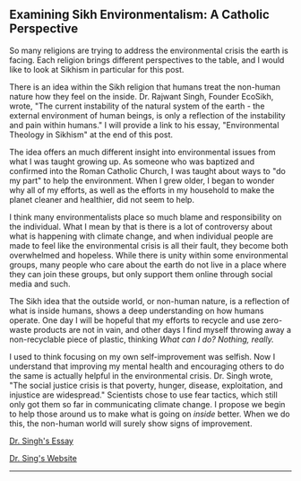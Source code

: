## Examining Sikh Environmentalism: A Catholic Perspective

So many religions are trying to address the environmental crisis the earth is facing. Each religion brings different perspectives to the table, and I would like to look at Sikhism in particular for this post.

There is an idea within the Sikh religion that humans treat the non-human nature how they feel on the inside. Dr. Rajwant Singh, Founder EcoSikh, wrote, "The current instability of the natural system of the earth - the external environment of human beings, is only a reflection of the instability and pain within humans." I will provide a link to his essay, "Environmental Theology in Sikhism" at the end of this post. 

The idea offers an much different insight into environmental issues from what I was taught growing up. As someone who was baptized and confirmed into the Roman Catholic Church, I was taught about ways to "do my part" to help the environment. When I grew older, I began to wonder why all of my efforts, as well as the efforts in my household to make the planet cleaner and healthier, did not seem to help.

I think many environmentalists place so much blame and responsibility on the individual. What I mean by that is there is a lot of controversy about what is happening with climate change, and when individual people are made to feel like the environmental crisis is all their fault, they become both overwhelmed and hopeless. While there is unity within some environmental groups, many people who care about the earth do not live in a place where they can join these groups, but only support them online through social media and such.

The Sikh idea that the outside world, or non-human nature, is a reflection of what is inside humans, shows a deep understanding on how humans operate. One day I will be hopeful that my efforts to recycle and use zero-waste products are not in vain, and other days I find myself throwing away a non-recyclable piece of plastic, thinking _What can I do? Nothing, really._

I used to think focusing on my own self-improvement was selfish. Now I understand that improving my mental health and encouraging others to do the same is actually helpful in the environmental crisis. Dr. Singh wrote, "The social justice crisis is that poverty, hunger, disease, exploitation, and injustice are widespread." Scientists chose to use fear tactics, which still only got them so far in communicating climate change. I propose we begin to help those around us to make what is going on _inside_ better. When we do this, the non-human world will surely show signs of improvement.

[Dr. Singh's Essay](https://fore.yale.edu/World-Religions/Sikhism/Overview-Essay)

[Dr. Sing's Website](https://rajwantsingh.org/)

---
